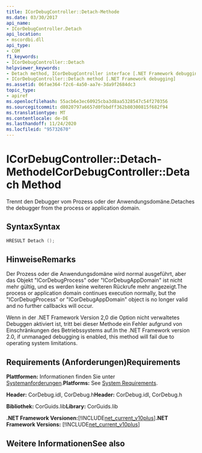 ```yaml
---
title: ICorDebugController::Detach-Methode
ms.date: 03/30/2017
api_name:
- ICorDebugController.Detach
api_location:
- mscordbi.dll
api_type:
- COM
f1_keywords:
- ICorDebugController::Detach
helpviewer_keywords:
- Detach method, ICorDebugController interface [.NET Framework debugging]
- ICorDebugController::Detach method [.NET Framework debugging]
ms.assetid: 06fae364-f2c6-4a50-aa7e-3da9f2684dc3
topic_type:
- apiref
ms.openlocfilehash: 55acb6e3ec60925cba3d8aa5328547c54f270356
ms.sourcegitcommit: d8020797a6657d0fbbdff362b80300815f682f94
ms.translationtype: MT
ms.contentlocale: de-DE
ms.lasthandoff: 11/24/2020
ms.locfileid: "95732670"
---
```

# <a name="icordebugcontrollerdetach-method"></a><span data-ttu-id="b1de0-102">ICorDebugController::Detach-Methode</span><span class="sxs-lookup"><span data-stu-id="b1de0-102">ICorDebugController::Detach Method</span></span>

<span data-ttu-id="b1de0-103">Trennt den Debugger vom Prozess oder der Anwendungsdomäne.</span><span class="sxs-lookup"><span data-stu-id="b1de0-103">Detaches the debugger from the process or application domain.</span></span>  
  
## <a name="syntax"></a><span data-ttu-id="b1de0-104">Syntax</span><span class="sxs-lookup"><span data-stu-id="b1de0-104">Syntax</span></span>  
  
```cpp  
HRESULT Detach ();  
```  
  
## <a name="remarks"></a><span data-ttu-id="b1de0-105">Hinweise</span><span class="sxs-lookup"><span data-stu-id="b1de0-105">Remarks</span></span>  

 <span data-ttu-id="b1de0-106">Der Prozess oder die Anwendungsdomäne wird normal ausgeführt, aber das Objekt "ICorDebugProcess" oder "ICorDebugAppDomain" ist nicht mehr gültig, und es werden keine weiteren Rückrufe mehr angezeigt.</span><span class="sxs-lookup"><span data-stu-id="b1de0-106">The process or application domain continues execution normally, but the "ICorDebugProcess" or "ICorDebugAppDomain" object is no longer valid and no further callbacks will occur.</span></span>  
  
 <span data-ttu-id="b1de0-107">Wenn in der .NET Framework Version 2,0 die Option nicht verwaltetes Debuggen aktiviert ist, tritt bei dieser Methode ein Fehler aufgrund von Einschränkungen des Betriebssystems auf.</span><span class="sxs-lookup"><span data-stu-id="b1de0-107">In the .NET Framework version 2.0, if unmanaged debugging is enabled, this method will fail due to operating system limitations.</span></span>  
  
## <a name="requirements"></a><span data-ttu-id="b1de0-108">Requirements (Anforderungen)</span><span class="sxs-lookup"><span data-stu-id="b1de0-108">Requirements</span></span>  

 <span data-ttu-id="b1de0-109">**Plattformen:** Informationen finden Sie unter [Systemanforderungen](../../get-started/system-requirements.md).</span><span class="sxs-lookup"><span data-stu-id="b1de0-109">**Platforms:** See [System Requirements](../../get-started/system-requirements.md).</span></span>  
  
 <span data-ttu-id="b1de0-110">**Header:** CorDebug.idl, CorDebug.h</span><span class="sxs-lookup"><span data-stu-id="b1de0-110">**Header:** CorDebug.idl, CorDebug.h</span></span>  
  
 <span data-ttu-id="b1de0-111">**Bibliothek:** CorGuids.lib</span><span class="sxs-lookup"><span data-stu-id="b1de0-111">**Library:** CorGuids.lib</span></span>  
  
 <span data-ttu-id="b1de0-112">**.NET Framework Versionen:**[!INCLUDE[net_current_v10plus](../../../../includes/net-current-v10plus-md.md)]</span><span class="sxs-lookup"><span data-stu-id="b1de0-112">**.NET Framework Versions:** [!INCLUDE[net_current_v10plus](../../../../includes/net-current-v10plus-md.md)]</span></span>  
  
## <a name="see-also"></a><span data-ttu-id="b1de0-113">Weitere Informationen</span><span class="sxs-lookup"><span data-stu-id="b1de0-113">See also</span></span>

